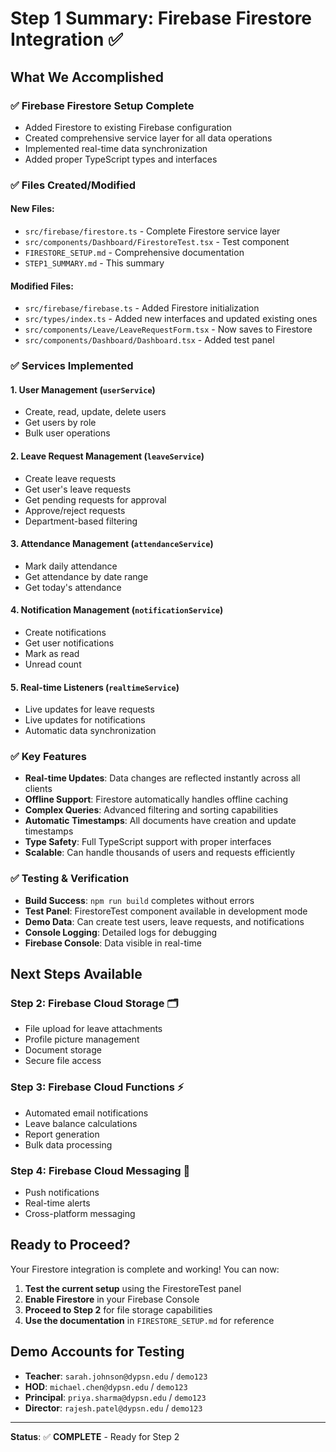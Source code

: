 # Step 1 Summary: Firebase Firestore Integration ✅

## What We Accomplished

### ✅ **Firebase Firestore Setup Complete**
- Added Firestore to existing Firebase configuration
- Created comprehensive service layer for all data operations
- Implemented real-time data synchronization
- Added proper TypeScript types and interfaces

### ✅ **Files Created/Modified**

#### New Files:
- `src/firebase/firestore.ts` - Complete Firestore service layer
- `src/components/Dashboard/FirestoreTest.tsx` - Test component
- `FIRESTORE_SETUP.md` - Comprehensive documentation
- `STEP1_SUMMARY.md` - This summary

#### Modified Files:
- `src/firebase/firebase.ts` - Added Firestore initialization
- `src/types/index.ts` - Added new interfaces and updated existing ones
- `src/components/Leave/LeaveRequestForm.tsx` - Now saves to Firestore
- `src/components/Dashboard/Dashboard.tsx` - Added test panel

### ✅ **Services Implemented**

#### 1. User Management (`userService`)
- Create, read, update, delete users
- Get users by role
- Bulk user operations

#### 2. Leave Request Management (`leaveService`)
- Create leave requests
- Get user's leave requests
- Get pending requests for approval
- Approve/reject requests
- Department-based filtering

#### 3. Attendance Management (`attendanceService`)
- Mark daily attendance
- Get attendance by date range
- Get today's attendance

#### 4. Notification Management (`notificationService`)
- Create notifications
- Get user notifications
- Mark as read
- Unread count

#### 5. Real-time Listeners (`realtimeService`)
- Live updates for leave requests
- Live updates for notifications
- Automatic data synchronization

### ✅ **Key Features**

- **Real-time Updates**: Data changes are reflected instantly across all clients
- **Offline Support**: Firestore automatically handles offline caching
- **Complex Queries**: Advanced filtering and sorting capabilities
- **Automatic Timestamps**: All documents have creation and update timestamps
- **Type Safety**: Full TypeScript support with proper interfaces
- **Scalable**: Can handle thousands of users and requests efficiently

### ✅ **Testing & Verification**

- **Build Success**: `npm run build` completes without errors
- **Test Panel**: FirestoreTest component available in development mode
- **Demo Data**: Can create test users, leave requests, and notifications
- **Console Logging**: Detailed logs for debugging
- **Firebase Console**: Data visible in real-time

## Next Steps Available

### **Step 2: Firebase Cloud Storage** 🗂️
- File upload for leave attachments
- Profile picture management
- Document storage
- Secure file access

### **Step 3: Firebase Cloud Functions** ⚡
- Automated email notifications
- Leave balance calculations
- Report generation
- Bulk data processing

### **Step 4: Firebase Cloud Messaging** 📱
- Push notifications
- Real-time alerts
- Cross-platform messaging

## Ready to Proceed?

Your Firestore integration is complete and working! You can now:

1. **Test the current setup** using the FirestoreTest panel
2. **Enable Firestore** in your Firebase Console
3. **Proceed to Step 2** for file storage capabilities
4. **Use the documentation** in `FIRESTORE_SETUP.md` for reference

## Demo Accounts for Testing

- **Teacher**: `sarah.johnson@dypsn.edu` / `demo123`
- **HOD**: `michael.chen@dypsn.edu` / `demo123`
- **Principal**: `priya.sharma@dypsn.edu` / `demo123`
- **Director**: `rajesh.patel@dypsn.edu` / `demo123`

---

**Status**: ✅ **COMPLETE** - Ready for Step 2 